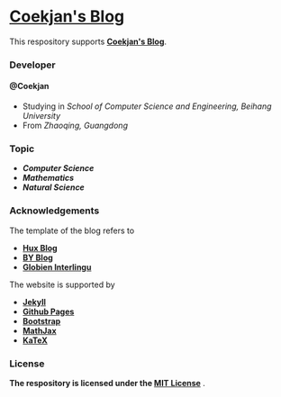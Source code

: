 [Coekjan's Blog](https://coekjan.github.io)
============================================

This respository supports **[Coekjan's Blog](https://coekjan.github.io)**.

### Developer

#### @Coekjan
* Studying in *School of Computer Science and Engineering, Beihang University*
* From *Zhaoqing, Guangdong*

### Topic

* ***Computer Science***
* ***Mathematics***
* ***Natural Science***

### Acknowledgements

The template of the blog refers to

* **[Hux Blog](https://github.com/Huxpro/huxpro.github.io)**
* **[BY Blog](https://github.com/qiubaiying/qiubaiying.github.io)**
* **[Globien Interlingu](https://github.com/globien/globien.github.io)**

The website is supported by
* **[Jekyll](https://jekyllrb.com/)**
* **[Github Pages](https://pages.github.com/)**
* **[Bootstrap](https://getbootstrap.com/)**
* **[MathJax](https://www.mathjax.org/)**
* **[KaTeX](https://katex.org/)**

### License

**The respository is licensed under the [MIT License](https://github.com/Coekjan/coekjan.github.io/blob/main/LICENSE)** .
